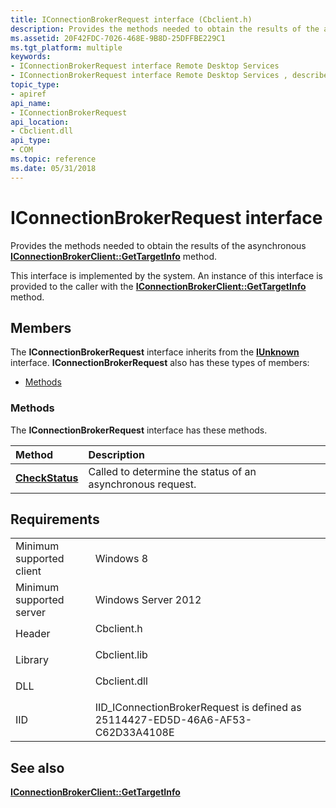 ```yaml
---
title: IConnectionBrokerRequest interface (Cbclient.h)
description: Provides the methods needed to obtain the results of the asynchronous IConnectionBrokerClient GetTargetInfo method.
ms.assetid: 20F42FDC-7026-468E-9B8D-25DFFBE229C1
ms.tgt_platform: multiple
keywords:
- IConnectionBrokerRequest interface Remote Desktop Services
- IConnectionBrokerRequest interface Remote Desktop Services , described
topic_type:
- apiref
api_name:
- IConnectionBrokerRequest
api_location:
- Cbclient.dll
api_type:
- COM
ms.topic: reference
ms.date: 05/31/2018
---
```


# IConnectionBrokerRequest interface

Provides the methods needed to obtain the results of the asynchronous [**IConnectionBrokerClient::GetTargetInfo**](iconnectionbrokerclient-gettargetinfo.md) method.

This interface is implemented by the system. An instance of this interface is provided to the caller with the [**IConnectionBrokerClient::GetTargetInfo**](iconnectionbrokerclient-gettargetinfo.md) method.

## Members

The **IConnectionBrokerRequest** interface inherits from the [**IUnknown**](https://docs.microsoft.com/windows/desktop/api/unknwn/nn-unknwn-iunknown) interface. **IConnectionBrokerRequest** also has these types of members:

-   [Methods](#methods)

### Methods

The **IConnectionBrokerRequest** interface has these methods.



| Method                                                      | Description                                                           |
|:------------------------------------------------------------|:----------------------------------------------------------------------|
| [**CheckStatus**](iconnectionbrokerrequest-checkstatus.md) | Called to determine the status of an asynchronous request.<br/> |



 

## Requirements



|                                     |                                                                                             |
|-------------------------------------|---------------------------------------------------------------------------------------------|
| Minimum supported client<br/> | Windows 8<br/>                                                                        |
| Minimum supported server<br/> | Windows Server 2012<br/>                                                              |
| Header<br/>                   | <dl> <dt>Cbclient.h</dt> </dl>       |
| Library<br/>                  | <dl> <dt>Cbclient.lib</dt> </dl>     |
| DLL<br/>                      | <dl> <dt>Cbclient.dll</dt> </dl>     |
| IID<br/>                      | IID\_IConnectionBrokerRequest is defined as 25114427-ED5D-46A6-AF53-C62D33A4108E<br/> |



## See also

<dl> <dt>

[**IConnectionBrokerClient::GetTargetInfo**](iconnectionbrokerclient-gettargetinfo.md)
</dt> </dl>

 

 





